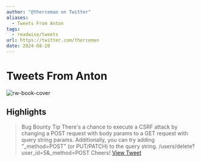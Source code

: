 ```yaml
---
author: "@therceman on Twitter"
aliases:
  - Tweets From Anton
tags:
  - readwise/tweets
url: https://twitter.com/therceman
date: 2024-08-20
---
```

# Tweets From Anton

![rw-book-cover](https://pbs.twimg.com/profile_images/1513406849827188741/iHJzoru_.png)

## Highlights


> Bug Bounty Tip
>  There's a chance to execute a CSRF attack by changing a POST request with body params to a GET request with query string params.
>  Additionally, you can try adding "_method=POST" (or PUT/PATCH) to the query string.
>  /users/delete?user_id=5&_method=POST
>  Cheers!
> [View Tweet](https://twitter.com/therceman/status/1710765899857232141)

